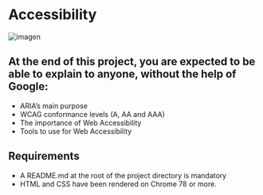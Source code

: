 # Accessibility

![imagen](https://github.com/WololoRC/holbertonschool-web_front_end/assets/110310135/b1ba3c93-6f82-44c4-ac93-a7e24c91b849)

## At the end of this project, you are expected to be able to explain to anyone, without the help of Google:

- ARIA’s main purpose
- WCAG conformance levels (A, AA and AAA)
- The importance of Web Accessibility
- Tools to use for Web Accessibility

## Requirements

- A README.md at the root of the project directory is mandatory
- HTML and CSS have been rendered on Chrome 78 or more.
